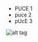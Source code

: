 * PUCE 1
* puce 2
* pUcE 3

![alt tag](https://user-images.githubusercontent.com/58735130/70625623-13369a00$)







